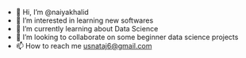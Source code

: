 - 👋 Hi, I’m @naiyakhalid
- 👀 I’m interested in learning new softwares
- 🌱 I’m currently learning about Data Science
- 💞️ I’m looking to collaborate on some beginner data science projects
- 📫 How to reach me usnataj6@gmail.com

<!---
naiyakhalid/naiyakhalid is a ✨ special ✨ repository because its `README.md` (this file) appears on your GitHub profile.
You can click the Preview link to take a look at your changes.
--->
